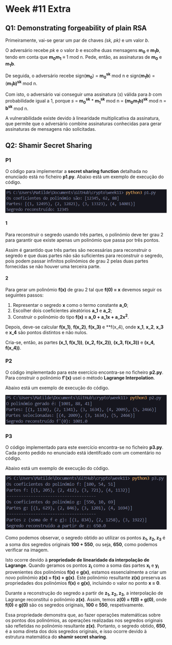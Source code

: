 # Week #11 Extra

## Q1: Demonstrating forgeability of plain RSA

Primeiramente, vai-se gerar um par de chaves *(sk, pk)* e um valor *b*.

O adversário recebe *pk* e o valor *b* e escolhe duas mensagens **m<sub>0</sub>** e **m<sub>1</sub>b**, tendo em conta que **m<sub>0</sub>m<sub>1</sub>** $\equiv$ 1 mod n. Pede, então, as assinaturas de **m<sub>0</sub>** e **m<sub>1</sub>b**.

De seguida, o adversário recebe sign(**m<sub>0</sub>**) = **m<sub>0</sub><sup>sk</sup>** mod n e sign(**m<sub>1</sub>b**) = (**m<sub>1</sub>b)<sup>sk</sup>** mod n. 

Com isto, o adversário vai conseguir uma assinatura (*s*) válida para *b* com probabilidade igual a 1, porque *s* = **m<sub>0</sub><sup>sk</sup>** * **m<sub>1</sub><sup>sk</sup>** mod n = **(m<sub>0</sub>m<sub>1</sub>b)<sup>sk</sup>** mod n = **b<sup>sk</sup>** mod n.

A vulnerabilidade existe devido à linearidade multiplicativa da assinatura, que permite que o adversário combine assinaturas conhecidas para gerar assinaturas de mensagens não solicitadas. 

## Q2: Shamir Secret Sharing

### P1

O código para implementar a **secret sharing function** detalhada no enunciado está no ficheiro **p1.py**. Abaixo está um exemplo de execução do código.

![p1](images/image1.png)

#### 1

Para reconstruir o segredo usando três partes, o polinómio deve ter grau 2 para garantir que existe apenas um polinómio que passa por três pontos.

Assim é garantido que três partes são necessárias para reconstruir o segredo e que duas partes não são suficientes para reconstruir o segredo, pois podem passar infinitos polinómios de grau 2 pelas duas partes fornecidas se não houver uma terceira parte.

#### 2

Para gerar um polinómio **f(x)** de grau 2 tal que **f(0) = x** devemos seguir os seguintes passos:

1. Representar o segredo **x** como o termo constante **a_0**;
2. Escolher dois coeficientes aleatórios **a_1** e **a_2**;
3. Construir o polinómio do tipo **f(x) = a_0 + a_1x + a_2x<sup>2</sup>**.

Depois, deve-se calcular **f(x_1)**, **f(x_2)**, **f(x_3)** e **f(x_4), onde **x_1**, **x_2**, **x_3** e **x_4** são pontos distintos e não nulos.

Cria-se, então, as partes **(x_1, f(x_1))**, **(x_2, f(x_2))**, **(x_3, f(x_3))** e **(x_4, f(x_4))**.

### P2

O código implementado para este exercício encontra-se no ficheiro **p2.py**. Para construir o polinómio **f'(x)** usei o método **Lagrange Interpolation**.

Abaixo está um exemplo de execução do código.

![p2](images/image2.png)

### P3

O código implementado para este exercício encontra-se no ficheiro **p3.py**. Cada ponto pedido no enunciado está identifcado com um comentário no código.

Abaixo está um exemplo de execução do código.

![p3](images/image3.png)

Como podemos observar, o segredo obtido ao utilizar os pontos **z<sub>1</sub>, z<sub>2</sub>, z<sub>3</sub>** é a soma dos segredos originais **100 + 550**, ou seja, **650**, como podemos verificar na imagem. 

Isto ocorre devido à **propriedade de linearidade da interpolação de Lagrange**. Quando geramos os pontos **z<sub>i</sub>** como a soma das partes **x<sub>i</sub>** e **y<sub>i</sub>** provenientes dos polinómios **f(x)** e **g(x)**, estamos essencialmente a criar um novo polinómio **z(x) = f(x) + g(x)**. Este polinómio resultante **z(x)** preserva as propriedades dos polinómios **f(x)** e **g(x)**, incluindo o valor no ponto **x = 0**.

Durante a reconstrução do segredo a partir de **z<sub>1</sub>, z<sub>2</sub>, z<sub>3</sub>**, a interpolação de Lagrange reconstitui o polinómio **z(x)**. Assim, temos **z(0) = f(0) + g(0)**, onde **f(0)** e **g(0)** são os segredos originais, **100** e **550**, respetivamente.

Essa propriedade demonstra que, ao fazer operações matemáticas sobre os pontos dos polinómios, as operações realizadas nos segredos originais são refletidas no polinómio resultante **z(x)**. Portanto, o segredo obtido, **650**, é a soma direta dos dois segredos originais, e isso ocorre devido à estrutura matemática do **shamir secret sharing**.
